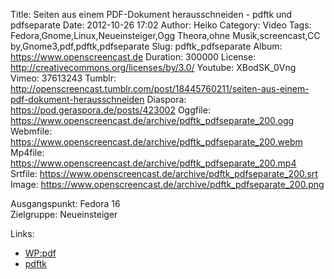 Title: Seiten aus einem PDF-Dokument herausschneiden - pdftk und pdfseparate
Date: 2012-10-26 17:02
Author: Heiko
Category: Video
Tags: Fedora,Gnome,Linux,Neueinsteiger,Ogg Theora,ohne Musik,screencast,CC by,Gnome3,pdf,pdftk,pdfseparate
Slug: pdftk_pdfseparate
Album: https://www.openscreencast.de
Duration: 300000
License: http://creativecommons.org/licenses/by/3.0/
Youtube: XBodSK_0Vng
Vimeo: 37613243
Tumblr: http://openscreencast.tumblr.com/post/18445760211/seiten-aus-einem-pdf-dokument-herausschneiden
Diaspora: https://pod.geraspora.de/posts/423002
Oggfile: https://www.openscreencast.de/archive/pdftk_pdfseparate_200.ogg
Webmfile: https://www.openscreencast.de/archive/pdftk_pdfseparate_200.webm
Mp4file: https://www.openscreencast.de/archive/pdftk_pdfseparate_200.mp4
Srtfile: https://www.openscreencast.de/archive/pdftk_pdfseparate_200.srt
Image: https://www.openscreencast.de/archive/pdftk_pdfseparate_200.png

Ausgangspunkt: Fedora 16  
Zielgruppe: Neueinsteiger  

Links:

  * [WP:pdf](https://de.wikipedia.org/wiki/Portable_Document_Format "Link zu WP:pdf" )
  * [pdftk](http://wiki.ubuntuusers.de/pdftk "Link zu pdftk" )

